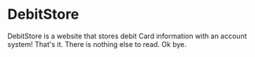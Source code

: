 # DebitStore
DebitStore is a website that stores debit Card information with an account system! That's it. There is nothing else to read. Ok bye.

